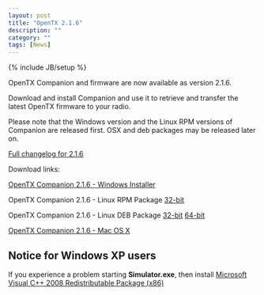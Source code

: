 ```yaml
---
layout: post
title: "OpenTX 2.1.6"
description: ""
category: ""
tags: [News]
---
```

{% include JB/setup %}

OpenTX Companion and firmware are now available as version 2.1.6.

Download and install Companion and use it to retrieve and transfer the latest OpenTX firmware to your radio.

Please note that the Windows version and the Linux RPM versions of Companion are released first. OSX and deb packages may be released later on.

[Full changelog for 2.1.6](https://github.com/opentx/opentx/releases/tag/2.1.6)

Download links:

[OpenTX Companion 2.1.6 - Windows Installer](http://downloads-21.open-tx.org/companion/companion-windows-2.1.6.exe)

OpenTX Companion 2.1.6 - Linux RPM Package [32-bit](http://downloads-21.open-tx.org/companion/companion21-2.1.6-i686.rpm)

OpenTX Companion 2.1.6 - Linux DEB Package [32-bit](http://downloads-21.open-tx.org/companion/companion21_2.1.6_i386.deb) [64-bit](http://downloads-21.open-tx.org/companion/companion21_2.1.6_amd64.deb)

[OpenTX Companion 2.1.6 - Mac OS X](http://downloads-21.open-tx.org/companion/companion-macosx-2.1.6.dmg) 


## Notice for Windows XP users
If you experience a problem starting **Simulator.exe**, then install [Microsoft Visual C++ 2008 Redistributable Package (x86)](http://www.microsoft.com/en-us/download/details.aspx?id=29)
